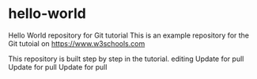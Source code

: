 # hello-world
Hello World repository for Git tutorial
This is an example repository for the Git tutoial on https://www.w3schools.com

This repository is built step by step in the tutorial.
editing
Update for pull
Update for pull
Update for pull
